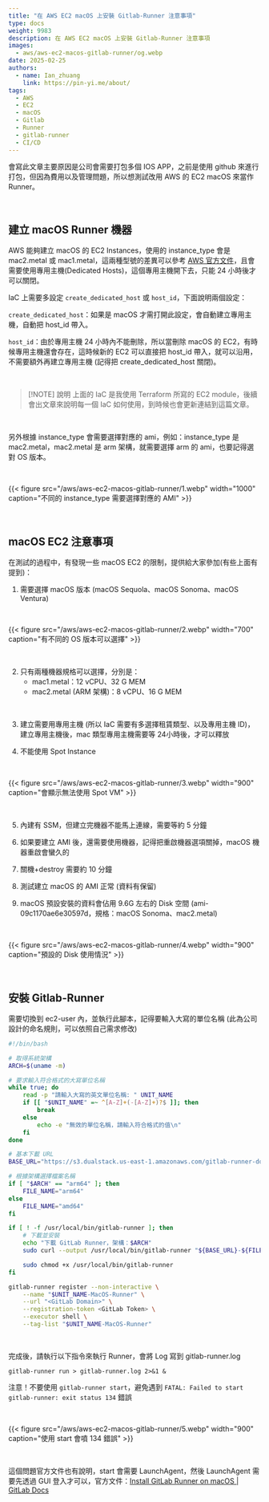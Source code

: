 ```yaml
---
title: "在 AWS EC2 macOS 上安裝 Gitlab-Runner 注意事項"
type: docs
weight: 9983
description: 在 AWS EC2 macOS 上安裝 Gitlab-Runner 注意事項
images:
  - aws/aws-ec2-macos-gitlab-runner/og.webp
date: 2025-02-25
authors:
  - name: Ian_zhuang
    link: https://pin-yi.me/about/
tags:
  - AWS
  - EC2
  - macOS
  - Gitlab
  - Runner
  - gitlab-runner
  - CI/CD
---
```


會寫此文章主要原因是公司會需要打包多個 IOS APP，之前是使用 github 來進行打包，但因為費用以及管理問題，所以想測試改用 AWS 的 EC2 macOS 來當作 Runner。

<br>

## 建立 macOS Runner 機器

AWS 能夠建立 macOS 的 EC2 Instances，使用的 instance_type 會是 mac2.metal 或 mac1.metal，這兩種型號的差異可以參考 [AWS 官方文件](https://aws.amazon.com/tw/ec2/instance-types/mac/)，且會需要使用專用主機(Dedicated Hosts)，這個專用主機開下去，只能 24 小時後才可以關閉。

IaC 上需要多設定 `create_dedicated_host` 或 `host_id`，下面說明兩個設定：

`create_dedicated_host`：如果是 macOS 才需打開此設定，會自動建立專用主機，自動把 host_id 帶入。

`host_id`：由於專用主機 24 小時內不能刪除，所以當刪除 macOS 的 EC2，有時候專用主機還會存在，這時候新的 EC2 可以直接把 host_id 帶入，就可以沿用，不需要額外再建立專用主機 (記得把 create_dedicated_host 關閉)。

<br>

> [!NOTE] 說明
> 上面的 IaC 是我使用 Terraform 所寫的 EC2 module，後續會出文章來說明每一個 IaC 如何使用，到時候也會更新連結到這篇文章。

<br>

另外根據 instance_type 會需要選擇對應的 ami，例如：instance_type 是 mac2.metal，mac2.metal 是 arm 架構，就需要選擇 arm 的 ami，也要記得選對 OS 版本。

<br>

{{< figure src="/aws/aws-ec2-macos-gitlab-runner/1.webp" width="1000" caption="不同的 instance_type 需要選擇對應的 AMI" >}}

<br>

## macOS EC2 注意事項

在測試的過程中，有發現一些 macOS EC2 的限制，提供給大家參加(有些上面有提到)：

1. 需要選擇 macOS 版本 (macOS Sequola、macOS Sonoma、macOS Ventura)

<br>

{{< figure src="/aws/aws-ec2-macos-gitlab-runner/2.webp" width="700" caption="有不同的 OS 版本可以選擇" >}}

<br>

2. 只有兩種機器規格可以選擇，分別是：
    - mac1.metal：12 vCPU、32 G MEM
    - mac2.metal (ARM 架構)：8 vCPU、16 G MEM

<br>

3. 建立需要用專用主機 (所以 IaC 需要有多選擇租賃類型、以及專用主機 ID)，建立專用主機後，mac 類型專用主機需要等 24小時後，才可以釋放

4. 不能使用 Spot Instance

<br>

{{< figure src="/aws/aws-ec2-macos-gitlab-runner/3.webp" width="900" caption="會顯示無法使用 Spot VM" >}}

<br>

5. 內建有 SSM，但建立完機器不能馬上連線，需要等約 5 分鐘

6. 如果要建立 AMI 後，還需要使用機器，記得把重啟機器選項關掉，macOS 機器重啟會蠻久的

7. 關機+destroy 需要約 10 分鐘

8. 測試建立 macOS 的 AMI 正常 (資料有保留)

9. macOS 預設安裝的資料會佔用 9.6G 左右的 Disk 空間 (ami-09c1170ae6e30597d，規格：macOS Sonoma、mac2.metal)

<br>

{{< figure src="/aws/aws-ec2-macos-gitlab-runner/4.webp" width="900" caption="預設的 Disk 使用情況" >}}

<br>

## 安裝 Gitlab-Runner

需要切換到 ec2-user 內，並執行此腳本，記得要輸入大寫的單位名稱 (此為公司設計的命名規則，可以依照自己需求修改)

```bash
#!/bin/bash

# 取得系統架構
ARCH=$(uname -m)

# 要求輸入符合格式的大寫單位名稱
while true; do
    read -p "請輸入大寫的英文單位名稱: " UNIT_NAME
    if [[ "$UNIT_NAME" =~ ^[A-Z]+(-[A-Z]+)?$ ]]; then
        break
    else
        echo -e "無效的單位名稱，請輸入符合格式的值\n"
    fi
done

# 基本下載 URL
BASE_URL="https://s3.dualstack.us-east-1.amazonaws.com/gitlab-runner-downloads/latest/binaries/gitlab-runner-darwin"

# 根據架構選擇檔案名稱
if [ "$ARCH" == "arm64" ]; then
    FILE_NAME="arm64"
else
    FILE_NAME="amd64"
fi

if [ ! -f /usr/local/bin/gitlab-runner ]; then
    # 下載並安裝
    echo "下載 GitLab Runner，架構：$ARCH"
    sudo curl --output /usr/local/bin/gitlab-runner "${BASE_URL}-${FILE_NAME}"

    sudo chmod +x /usr/local/bin/gitlab-runner
fi

gitlab-runner register --non-interactive \
    --name "$UNIT_NAME-MacOS-Runner" \
    --url "<GitLab Domain>" \
    --registration-token <GitLab Token> \
    --executor shell \
    --tag-list "$UNIT_NAME-MacOS-Runner"
```

<br>

完成後，請執行以下指令來執行 Runner，會將 Log 寫到 gitlab-runner.log

```shell
gitlab-runner run > gitlab-runner.log 2>&1 &
```

注意！不要使用 `gitlab-runner start`，避免遇到 `FATAL: Failed to start gitlab-runner: exit status 134` 錯誤

<br>

{{< figure src="/aws/aws-ec2-macos-gitlab-runner/5.webp" width="900" caption="使用 start 會噴 134 錯誤" >}}

<br>

這個問題官方文件也有說明，start 會需要 LaunchAgent，然後 LaunchAgent 需要先透過 GUI 登入才可以，官方文件：[Install GitLab Runner on macOS | GitLab Docs](https://docs.gitlab.com/runner/install/osx/#fatal-failed-to-start-gitlab-runner-exit-status-134-on-gitlab-runner-start-command)